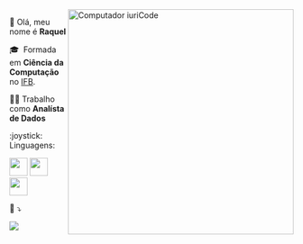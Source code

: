 <img src="https://raw.githubusercontent.com/MicaelliMedeiros/micaellimedeiros/master/image/computer-illustration.png" min-width="400px" max-width="400px" width="400px" align="right" alt="Computador iuriCode">

<p align="left"> 
 💜 Olá, meu nome é <strong>Raquel </strong>
  
 🎓 &nbsp;Formada em <strong>Ciência da Computação</strong> no <a href="https://www.ifb.edu.br/">IFB</a>. 
  
  :woman_technologist: Trabalho como <strong>Analísta de Dados </strong>
</p>

  
<p align="left">
:joystick: Linguagens: 
  
  <img height="32" src="https://img.shields.io/badge/Python-3776AB?style=for-the-badge&logo=python&logoColor=white"/></code>
  <img height="32" src=" https://img.shields.io/badge/C-00599C?style=for-the-badge&logo=c&logoColor=white"/></code>
  <img height="32" src="https://img.shields.io/badge/R-276DC3?style=for-the-badge&logo=r&logoColor=white"/></code>
</p>

<!--- <p align="left">
 :computer: Ferramentas: <strong>
  <code><img height="32" src="" alt="c"/></code>
  </strong>
</p> -->

<p align="left">
  💌  ⤵️
</p>



  <a href="#" alt="Linkedin">
  <img src="https://img.shields.io/badge/-Linkedin-0e76a8?style=flat-square&logo=Linkedin&logoColor=white&link=https://www.linkedin.com/in/raquel-pinheiro-260482145/" /></a>

<!---  <a href="#" alt="WhatsApp">
  <img src="https://img.shields.io/badge/-WhatsApp-25d366?style=flat-square&labelColor=25d366&logo=whatsapp&logoColor=white&link=API-DO-SEU-WHATSAPP"/></a>
<p align="left">
  <a href="#" alt="Gmail">
  <img src="https://img.shields.io/badge/-Gmail-FF0000?style=flat-square&labelColor=FF0000&logo=gmail&logoColor=white&link=LINK-DO-SEU-EMAIL" /></a>
  <a href="#" alt="Instagram">
  <img src="https://img.shields.io/badge/-Instagram-DF0174?style=flat-square&labelColor=DF0174&logo=instagram&logoColor=white&link=LINK-DO-SEU-INSTAGRAM"/></a>
</p>  -->
<!--
**Raquel29/Raquel29** is a ✨ _special_ ✨ repository because its `README.md` (this file) appears on your GitHub profile.

Here are some ideas to get you started:

- 🔭 I’m currently working on ...
- 🌱 I’m currently learning ...
- 👯 I’m looking to collaborate on ...
- 🤔 I’m looking for help with ...
- 💬 Ask me about ...
- 📫 How to reach me: ...
- 😄 Pronouns: ...
- ⚡ Fun fact: ...
-->

